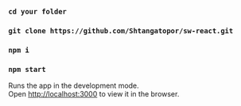 ### `cd your folder`
### `git clone https://github.com/Shtangatopor/sw-react.git`
### `npm i`
### `npm start`

Runs the app in the development mode.<br>
Open [http://localhost:3000](http://localhost:3000) to view it in the browser.
